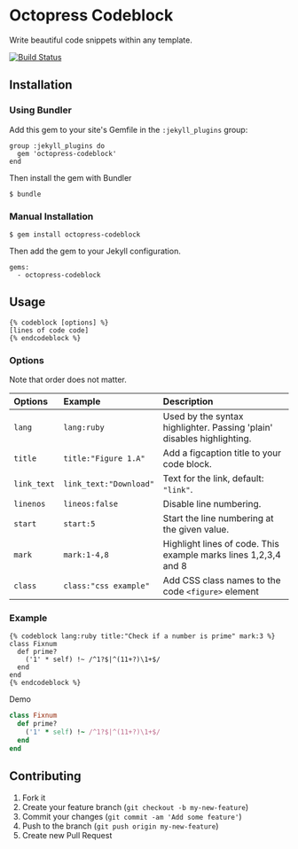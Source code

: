 # Octopress Codeblock

Write beautiful code snippets within any template.

[![Build Status](https://travis-ci.org/octopress/codeblock.png?branch=master)](https://travis-ci.org/octopress/codeblock)

## Installation

### Using Bundler

Add this gem to your site's Gemfile in the `:jekyll_plugins` group:

    group :jekyll_plugins do
      gem 'octopress-codeblock'
    end

Then install the gem with Bundler

    $ bundle

### Manual Installation

    $ gem install octopress-codeblock

Then add the gem to your Jekyll configuration.

    gems:
      - octopress-codeblock

## Usage

    {% codeblock [options] %}
    [lines of code code]
    {% endcodeblock %}

### Options

Note that order does not matter.

| Options      | Example                | Description                                                           |
|:-------------|:-----------------------|:----------------------------------------------------------------------|
|`lang`        | `lang:ruby`                 | Used by the syntax highlighter. Passing 'plain' disables highlighting.|
|`title`       | `title:"Figure 1.A"`   | Add a figcaption title to your code block. |
|`link_text`   | `link_text:"Download"` | Text for the link, default: `"link"`. |
|`linenos`     | `lineos:false`         | Disable line numbering. |
|`start`       | `start:5`              | Start the line numbering at the given value. |
|`mark`        | `mark:1-4,8`           | Highlight lines of code. This example marks lines 1,2,3,4 and 8 |
|`class`       | `class:"css example"`  | Add CSS class names to the code `<figure>` element |


### Example

```
{% codeblock lang:ruby title:"Check if a number is prime" mark:3 %}
class Fixnum
  def prime?
    ('1' * self) !~ /^1?$|^(11+?)\1+$/
  end
end
{% endcodeblock %}
```

Demo

<!-- title:"Check if a number is prime" mark:3 -->
```ruby
class Fixnum
  def prime?
    ('1' * self) !~ /^1?$|^(11+?)\1+$/
  end
end
```

## Contributing

1. Fork it
2. Create your feature branch (`git checkout -b my-new-feature`)
3. Commit your changes (`git commit -am 'Add some feature'`)
4. Push to the branch (`git push origin my-new-feature`)
5. Create new Pull Request
